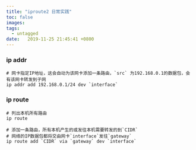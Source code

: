 ```yaml
---
title: "iproute2 日常实践"
toc: false
images:
tags: 
  - untagged
date:   2019-11-25 21:45:41 +0800
---
```

### ip addr
```shell
# 网卡指定IP地址，这会自动为该网卡添加一条路由，`src` 为192.168.0.1的数据包，会有该网卡转发到子网
ip addr add 192.168.0.1/24 dev `interface`

```

### ip route
```shell
# 列出本机所有路由
ip route

# 添加一条路由，所有本机产生的或发往本机需要转发的到`CIDR`
# 网络的IP数据包都将交由网卡`interface`发往`gateway`
ip route add `CIDR` via `gateway` dev `interface`

```


